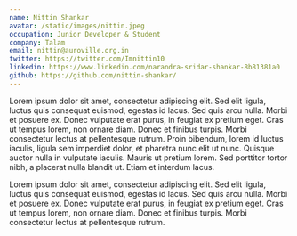 ```yaml
---
name: Nittin Shankar
avatar: /static/images/nittin.jpeg
occupation: Junior Developer & Student
company: Talam
email: nittin@auroville.org.in
twitter: https://twitter.com/Imnittin10
linkedin: https://www.linkedin.com/narandra-sridar-shankar-8b81381a0
github: https://github.com/nittin-shankar/
---
```


Lorem ipsum dolor sit amet, consectetur adipiscing elit. Sed elit ligula, luctus quis consequat euismod, egestas id lacus. Sed quis arcu nulla. Morbi et posuere ex. Donec vulputate erat purus, in feugiat ex pretium eget. Cras ut tempus lorem, non ornare diam. Donec et finibus turpis. Morbi consectetur lectus at pellentesque rutrum. Proin bibendum, lorem id luctus iaculis, ligula sem imperdiet dolor, et pharetra nunc elit ut nunc. Quisque auctor nulla in vulputate iaculis. Mauris ut pretium lorem. Sed porttitor tortor nibh, a placerat nulla blandit ut. Etiam et interdum lacus.

Lorem ipsum dolor sit amet, consectetur adipiscing elit. Sed elit ligula, luctus quis consequat euismod, egestas id lacus. Sed quis arcu nulla. Morbi et posuere ex. Donec vulputate erat purus, in feugiat ex pretium eget. Cras ut tempus lorem, non ornare diam. Donec et finibus turpis. Morbi consectetur lectus at pellentesque rutrum.
